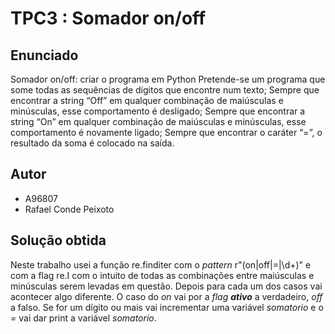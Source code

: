 # TPC3 : Somador on/off


## Enunciado

Somador on/off: criar o programa em Python
Pretende-se um programa que some todas as sequências de dígitos que encontre num texto;
Sempre que encontrar a string “Off” em qualquer combinação de maiúsculas e minúsculas, esse comportamento é desligado;
Sempre que encontrar a string “On” em qualquer combinação de maiúsculas e minúsculas, esse comportamento é novamente ligado;
Sempre que encontrar o caráter “=”, o resultado da soma é colocado na saída.

## Autor

- A96807
- Rafael Conde Peixoto

## Solução obtida 

Neste trabalho usei a função re.finditer com o *pattern* r"(on|off|=|\d+)" e com a flag re.I com o intuito de todas as combinações entre maiúsculas e minúsculas serem levadas em questão. Depois para cada um dos casos vai acontecer algo diferente.
O caso do *on* vai por a *flag* ***ativo*** a verdadeiro, *off* a falso. Se for um dígito ou mais vai incrementar uma variável *somatorio* e o *=* vai dar print a variável *somatorio*.
